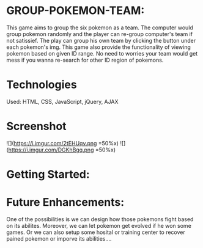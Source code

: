 # GROUP-POKEMON-TEAM:

This game aims to group the six pokemon as a team. The computer would group pokemon randomly and the player can re-group computer's team if not satissief. The play can group his own team by clicking the button under each pokemon's img. This game also provide the functionality of viewing pokemon based on given ID range. No need to worries your team would get mess if you wanna re-search for other ID region of pokemons.

# Technologies

Used: HTML, CSS, JavaScript, jQuery, AJAX

# Screenshot

![](https://i.imgur.com/2tEHUqv.png =50%x)
![](https://i.imgur.com/DGKhBgq.png =50%x)

# Getting Started:

# Future Enhancements:

One of the possibilities is we can design how those pokemons fight based on its abilites. Moreover, we can let pokemon get evolved if he won some games. Or we can also setup some hosital or training center to recover pained pokemon or imporve its abilities....
